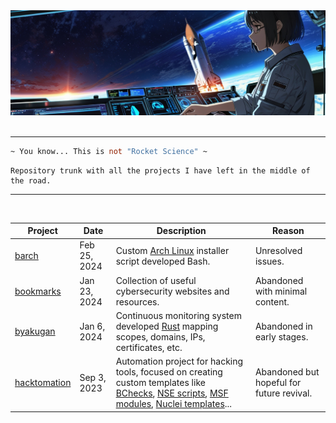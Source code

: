 <!--
    Author: Kike Fontán (@CosasDePuma)
    Repository: RocketScience
    Description: Repository trunk with all the projects I have left in the middle of the road.
-->

<div align="center">
    <img src=".github/logo.jpeg" alt="RocketScience" />
</div>
<br />
<hr />

```ocaml
~ You know... This is not "Rocket Science" ~
```
```
Repository trunk with all the projects I have left in the middle of the road.
```

<hr />
<br />

| Project | Date | Description | Reason |
| ------- | ---- | ----------- | ------ |
| [barch](barch) | Feb 25, 2024 | Custom [Arch Linux](https://archlinux.org/) installer script developed Bash. | Unresolved issues. |
| [bookmarks](bookmarks/cybersecurity.md) | Jan 23, 2024 | Collection of useful cybersecurity websites and resources. | Abandoned with minimal content. |
| [byakugan](byakugan) | Jan 6, 2024 | Continuous monitoring system developed [Rust](https://www.rust-lang.org/) mapping scopes, domains, IPs, certificates, etc. | Abandoned in early stages. |
| [hacktomation](hacktomation) | Sep 3, 2023 | Automation project for hacking tools, focused on creating custom templates like [BChecks](https://portswigger.net/burp/documentation/scanner/bchecks), [NSE scripts](https://nmap.org/book/man-nse.html), [MSF modules](https://docs.metasploit.com/docs/modules.html), [Nuclei templates](https://docs.projectdiscovery.io/templates/introduction)... | Abandoned but hopeful for future revival. |